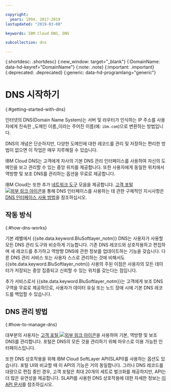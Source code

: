 ```yaml
---

copyright:
  years: 1994, 2017-2019
lastupdated: "2019-03-08"

keywords: IBM Cloud DNS, DNS

subcollection: dns

---
```


{:shortdesc: .shortdesc}
{:new_window: target="_blank"}
{:DomainName: data-hd-keyref="DomainName"}
{:note: .note}
{:important: .important}
{:deprecated: .deprecated}
{:generic: data-hd-programlang="generic"}

# DNS 시작하기
{:#getting-started-with-dns}

인터넷의 DNS(Domain Name System)는 서버 및 라우터가 인식하는 IP 주소를 사용자에게 친숙한 _도메인 이름_이라는 주어진 이름(예: `ibm.com`)으로 변환하는 방법입니다.

DNS의 개념은 단순하지만, 다양한 도메인에 대한 레코드를 관리 및 저장하는 편리한 방법이 없으면 이 작업은 매우 지루해질 수 있습니다.

IBM Cloud DNS는 고객에게 자사의 기본 DNS 관리 인터페이스를 사용하여 자신의 도메인을 보고 관리할 수 있는 중앙 위치를 제공합니다. 또한 사용자에게 동일한 위치에서 역방향 및 보조 DNS를 관리하는 옵션을 무료로 제공합니다.

IBM Cloud는 또한 추가 [네트워크 도구](/docs/infrastructure/network-tools?topic=network-tools-gettingstarted-with-network-tools#gettingstarted-with-network-tools) 모음을 제공합니다. [고객 포털 ![외부 링크 아이콘](../../icons/launch-glyph.svg "외부 링크 아이콘")](https://{DomainName}/)을 통해 DNS 인터페이스를 사용하는 데 관한 구체적인 지시사항은 [DNS 인터페이스 사용 방법](/docs/infrastructure/dns?topic=dns-how-to-use-the-dns-interface)을 참조하십시오.

## 작동 방식
{:#how-dns-works}

기본 레벨에서 {{site.data.keyword.BluSoftlayer_notm}} DNS는 사용자가 사용할 모든 DNS 관리 도구와 비슷하게 기능합니다. 기존 DNS 레코드와 상호작용하고 편집하며 새 레코드를 추가하고 역방향 DNS에 관한 정보를 업데이트하는 기능을 갖습니다. 다른 DNS 관리 서비스 또는 사용자 스스로 관리하는 것에 비해서도 {{site.data.keyword.BluSoftlayer_notm}} 사용의 주된 이점은 사용자의 모든 데이터가 저장되는 중앙 집중되고 신뢰할 수 있는 위치를 갖는다는 점입니다.

추가 서비스로서 {{site.data.keyword.BluSoftlayer_notm}}는 고객에게 보조 DNS 구역을 무료로 제공하므로, 사용자가 데이터 유실 또는 노드 장애 시에 기본 DNS 레코드를 백업할 수 있습니다.

## DNS 관리 방법
{:#how-to-manage-dns}

대부분의 사용자는 [고객 포털 ![외부 링크 아이콘](../../icons/launch-glyph.svg "외부 링크 아이콘")](https://{DomainName}/)을 사용하여 기본, 역방향 및 보조 DNS를 관리합니다. 포털은 DNS의 모든 것을 관리하기 위해 마우스로 이용 가능한 인터페이스입니다.

또한 DNS 상호작용을 위해 IBM Cloud SoftLayer API(SLAPI)를 사용하는 옵션도 있습니다. 포털 UI와 비교할 때 이 API의 기능은 거의 동일합니다. 그러나 DNS 레코드를 대량으로 편집 중인 경우, 고객 포털은 최대 20개의 세트로 벌크화를 제공하지만, API는 더 많은 유연성을 제공합니다. SLAPI를 사용한 DNS 상호작용에 대한 자세한 정보는 [이 API 문서](/docs/infrastructure/dns?topic=dns-getting-started-with-the-dns-api)를 참조하십시오.


